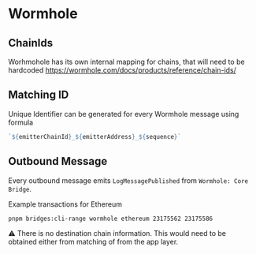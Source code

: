 # Wormhole

## ChainIds
Worhmohole has its own internal mapping for chains, that will need to be hardcoded https://wormhole.com/docs/products/reference/chain-ids/

## Matching ID
Unique Identifier can be generated for every Wormhole message using formula
```js
`${emitterChainId}_${emitterAddress}_${sequence}`
```

## Outbound Message
Every outbound message emits `LogMessagePublished` from `Wormhole: Core Bridge`.

Example transactions for Ethereum
```bash
pnpm bridges:cli-range wormhole ethereum 23175562 23175586
```

⚠️ There is no destination chain information. This would need to be obtained either from matching of from the app layer.
